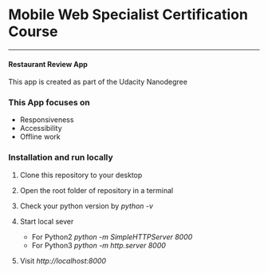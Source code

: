 # Mobile Web Specialist Certification Course
---
#### Restaurant Review App

This app is created as part of the Udacity Nanodegree

### This App focuses on
  - Responsiveness
  - Accessibility
  - Offline work

 

### Installation and run locally

1. Clone this repository to your desktop

2. Open the root folder of repository in a terminal

3. Check your python version by _python -v_

4. Start local sever
    - For Python2    _python -m SimpleHTTPServer 8000_
    - For Python3    _python -m http.server 8000_

5. Visit _http://localhost:8000_
